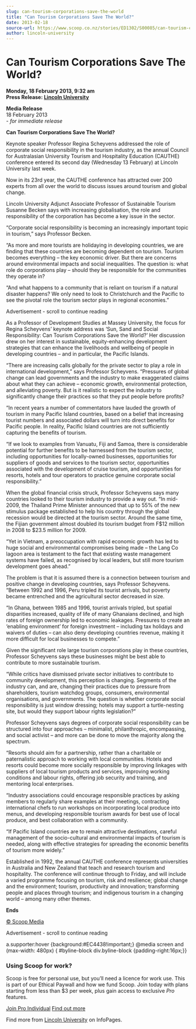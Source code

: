 ```yaml
---
slug: can-tourism-corporations-save-the-world
title: "Can Tourism Corporations Save The World?"
date: 2013-02-18
source-url: https://www.scoop.co.nz/stories/ED1302/S00085/can-tourism-corporations-save-the-world.htm
author: lincoln-university
---
```

Can Tourism Corporations Save The World?
========================================

**Monday, 18 February 2013, 9:32 am**  
**Press Release: [Lincoln University](https://info.scoop.co.nz/Lincoln_University)**

**Media Release**  
18 February 2013  
_\- for immediate release_

**Can Tourism Corporations Save The World?**

Keynote speaker Professor Regina Scheyvens addressed the role of corporate social responsibility in the tourism industry, as the annual Council for Australasian University Tourism and Hospitality Education (CAUTHE) conference entered its second day (Wednesday 13 February) at Lincoln University last week.

Now in its 23rd year, the CAUTHE conference has attracted over 200 experts from all over the world to discuss issues around tourism and global change.

Lincoln University Adjunct Associate Professor of Sustainable Tourism Susanne Becken says with increasing globalisation, the role and responsibility of the corporation has become a key issue in the sector.

“Corporate social responsibility is becoming an increasingly important topic in tourism,” says Professor Becken.

“As more and more tourists are holidaying in developing countries, we are finding that these countries are becoming dependent on tourism. Tourism becomes everything – the key economic driver. But there are concerns around environmental impacts and social inequalities. The question is: what role do corporations play – should they be responsible for the communities they operate in?

“And what happens to a community that is reliant on tourism if a natural disaster happens? We only need to look to Christchurch and the Pacific to see the pivotal role the tourism sector plays in regional economies.”

Advertisement - scroll to continue reading





As a Professor of Development Studies at Massey University, the focus for Regina Scheyvens’ keynote address was ‘Sun, Sand and Social Responsibility: Can Tourism Corporations Save the World?’ Her discussion drew on her interest in sustainable, equity-enhancing development strategies that can enhance the livelihoods and wellbeing of people in developing countries – and in particular, the Pacific Islands.

“There are increasing calls globally for the private sector to play a role in international development,” says Professor Scheyvens. “Pressures of global change can lead governments and the industry to make exaggerated claims about what they can achieve – economic growth, environmental protection, and alleviating poverty. But is it realistic to expect the industry to significantly change their practices so that they put people before profits?

“In recent years a number of commentators have lauded the growth of tourism in many Pacific Island countries, based on a belief that increasing tourist numbers and associated dollars will turn into direct benefits for Pacific people. In reality, Pacific Island countries are not sufficiently capturing the benefits of tourism.

“If we look to examples from Vanuatu, Fiji and Samoa, there is considerable potential for further benefits to be harnessed from the tourism sector, including opportunities for locally-owned businesses, opportunities for suppliers of goods and services to the tourism sector, opportunities associated with the development of cruise tourism, and opportunities for resorts, hotels and tour operators to practice genuine corporate social responsibility.”

When the global financial crisis struck, Professor Scheyvens says many countries looked to their tourism industry to provide a way out. “In mid-2009, the Thailand Prime Minister announced that up to 55% of the new stimulus package established to help his country through the global recession would be directed at the tourism sector. Around the same time, the Fijian government almost doubled its tourism budget from F$12 million in 2008 to $23.5 million for 2009.

“Yet in Vietnam, a preoccupation with rapid economic growth has led to huge social and environmental compromises being made – the Lang Co lagoon area is testament to the fact that existing waste management systems have failed, as recognised by local leaders, but still more tourism development goes ahead.”

The problem is that it is assumed there is a connection between tourism and positive change in developing countries, says Professor Scheyvens. “Between 1992 and 1996, Peru tripled its tourist arrivals, but poverty became entrenched and the agricultural sector decreased in size.

“In Ghana, between 1985 and 1996, tourist arrivals tripled, but spatial disparities increased, quality of life of many Ghanaians declined, and high rates of foreign ownership led to economic leakages. Pressures to create an ‘enabling environment’ for foreign investment – including tax holidays and waivers of duties – can also deny developing countries revenue, making it more difficult for local businesses to compete.”

Given the significant role large tourism corporations play in these countries, Professor Scheyvens says these businesses might be best able to contribute to more sustainable tourism.

“While critics have dismissed private sector initiatives to contribute to community development, this perception is changing. Segments of the industry can, and are, changing their practices due to pressure from shareholders, tourism watchdog groups, consumers, environmental organisations, and governments. The question is whether corporate social responsibility is just window dressing; hotels may support a turtle-nesting site, but would they support labour rights legislation?”

Professor Scheyvens says degrees of corporate social responsibility can be structured into four approaches – minimalist, philanthropic, encompassing, and social activist – and more can be done to move the majority along the spectrum.

“Resorts should aim for a partnership, rather than a charitable or paternalistic approach to working with local communities. Hotels and resorts could become more socially responsible by improving linkages with suppliers of local tourism products and services, improving working conditions and labour rights, offering job security and training, and mentoring local enterprises.

“Industry associations could encourage responsible practices by asking members to regularly share examples at their meetings, contracting international chefs to run workshops on incorporating local produce into menus, and developing responsible tourism awards for best use of local produce, and best collaboration with a community.

“If Pacific Island countries are to remain attractive destinations, careful management of the socio-cultural and environmental impacts of tourism is needed, along with effective strategies for spreading the economic benefits of tourism more widely.”

Established in 1992, the annual CAUTHE conference represents universities in Australia and New Zealand that teach and research tourism and hospitality. The conference will continue through to Friday, and will include a varied programme focusing on tourism, risk and resilience; global change and the environment; tourism, productivity and innovation; transforming people and places through tourism; and indigenous tourism in a changing world – among many other themes.

**Ends**  

[© Scoop Media](http://www.scoop.co.nz/about/terms.html)  

Advertisement - scroll to continue reading



a.supporter:hover {background:#EC4438!important;} @media screen and (max-width: 480px) { #byline-block div.byline-block {padding-right:16px;}}

### Using Scoop for work?

Scoop is free for personal use, but you’ll need a licence for work use. This is part of our Ethical Paywall and how we fund Scoop. Join today with plans starting from less than $3 per week, plus gain access to exclusive _Pro_ features.  
  
[Join Pro Individual](https://pro.scoop.co.nz/Individual/?from=ProIn24) [Find out more](https://pro.scoop.co.nz/using-scoop-for-work/?from=ProIn24)

Find more from [Lincoln University](https://info.scoop.co.nz/Lincoln_University) on InfoPages.